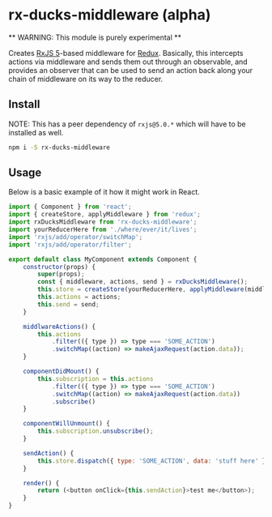 # rx-ducks-middleware (alpha)

** WARNING: This module is purely experimental **

Creates [RxJS 5](http://github.com/ReactiveX/RxJS)-based middleware for
[Redux](http://github.com/reactjs/redux). Basically, this intercepts actions via
middleware and sends them out through an observable, and provides an observer that
can be used to send an action back along your chain of middleware on its way to
the reducer.

## Install

NOTE: This has a peer dependency of `rxjs@5.0.*` which will have to be installed
as well.

```sh
npm i -S rx-ducks-middleware
```

## Usage

Below is a basic example of it how it might work in React.

```js
import { Component } from 'react';
import { createStore, applyMiddleware } from 'redux';
import rxDucksMiddleware from 'rx-ducks-middleware';
import yourReducerHere from './where/ever/it/lives';
import 'rxjs/add/operator/switchMap';
import 'rxjs/add/operator/filter';

export default class MyComponent extends Component {
    constructor(props) {
        super(props);
        const { middleware, actions, send } = rxDucksMiddleware();
        this.store = createStore(yourReducerHere, applyMiddleware(middleware));
        this.actions = actions;
        this.send = send;
    }

    middlwareActions() {
        this.actions
            .filter(({ type }) => type === 'SOME_ACTION')
            .switchMap((action) => makeAjaxRequest(action.data));
    }

    componentDidMount() {
        this.subscription = this.actions
            .filter(({ type }) => type === 'SOME_ACTION')
            .switchMap((action) => makeAjaxRequest(action.data))
            .subscribe()
    }

    componentWillUnmount() {
        this.subscription.unsubscribe();
    }

    sendAction() {
        this.store.dispatch({ type: 'SOME_ACTION', data: 'stuff here' });
    }

    render() {
        return (<button onClick={this.sendAction}>test me</button>);
    }
}
```

